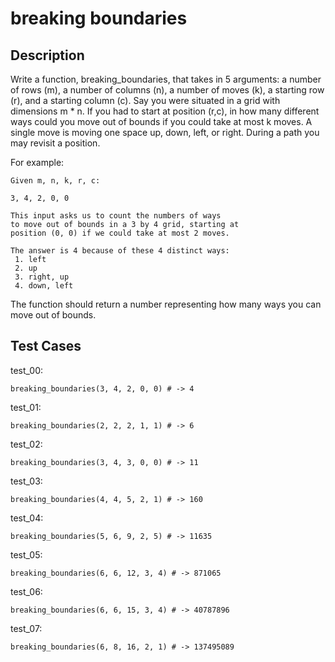 # breaking boundaries

## Description

Write a function, breaking_boundaries, that takes in 5 arguments: a number of rows (m), a number of columns (n), a number of moves (k), a starting row (r), and a starting column (c). Say you were situated in a grid with dimensions m \* n. If you had to start at position (r,c), in how many different ways could you move out of bounds if you could take at most k moves. A single move is moving one space up, down, left, or right. During a path you may revisit a position.

For example:

```text
Given m, n, k, r, c:

3, 4, 2, 0, 0

This input asks us to count the numbers of ways
to move out of bounds in a 3 by 4 grid, starting at
position (0, 0) if we could take at most 2 moves.

The answer is 4 because of these 4 distinct ways:
 1. left
 2. up
 3. right, up
 4. down, left
```

The function should return a number representing how many ways you can move out of bounds.

## Test Cases

test_00:

```text
breaking_boundaries(3, 4, 2, 0, 0) # -> 4
```

test_01:

```text
breaking_boundaries(2, 2, 2, 1, 1) # -> 6
```

test_02:

```text
breaking_boundaries(3, 4, 3, 0, 0) # -> 11
```

test_03:

```text
breaking_boundaries(4, 4, 5, 2, 1) # -> 160
```

test_04:

```text
breaking_boundaries(5, 6, 9, 2, 5) # -> 11635
```

test_05:

```text
breaking_boundaries(6, 6, 12, 3, 4) # -> 871065
```

test_06:

```text
breaking_boundaries(6, 6, 15, 3, 4) # -> 40787896
```

test_07:

```text
breaking_boundaries(6, 8, 16, 2, 1) # -> 137495089
```
